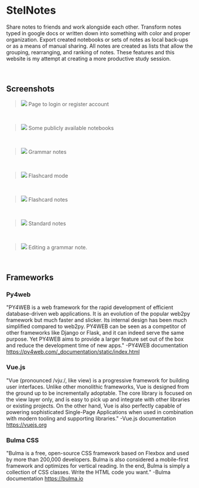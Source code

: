 # StelNotes
Share notes to friends and work alongside each other. Transform notes typed in google docs or written down into something with color and proper organization. Export created notebooks or sets of notes as local back-ups or as a means of manual sharing. All notes are created as lists that allow the grouping, rearranging, and ranking of notes. These features and this website is my attempt at creating a more productive study session.

<br>

## Screenshots

> ![](https://i.imgur.com/y7A3MUB.png) Page to login or register account

<br>

> ![](https://i.imgur.com/Fh7WifP.png) Some publicly available notebooks

<br>

 > ![](https://i.imgur.com/Jqb2FXi.png) Grammar notes

<br>

> ![](https://i.imgur.com/rzTx16z.png) Flashcard mode

<br>

> ![](https://i.imgur.com/zKxqeDA.png) Flashcard notes

<br>

> ![](https://i.imgur.com/7Raoaln.png) Standard notes

<br>

> ![](https://i.imgur.com/TW12Vb4.png) Editing a grammar note.

<br>

## Frameworks

### Py4web
"PY4WEB is a web framework for the rapid development of efficient database-driven web applications. It is an evolution of the popular web2py framework but much faster and slicker. Its internal design has been much simplified compared to web2py. PY4WEB can be seen as a competitor of other frameworks like Django or Flask, and it can indeed serve the same purpose. Yet PY4WEB aims to provide a larger feature set out of the box and reduce the development time of new apps." -PY4WEB documentation
https://py4web.com/_documentation/static/index.html 

### Vue.js
"Vue (pronounced /vjuː/, like view) is a progressive framework for building user interfaces. Unlike other monolithic frameworks, Vue is designed from the ground up to be incrementally adoptable. The core library is focused on the view layer only, and is easy to pick up and integrate with other libraries or existing projects. On the other hand, Vue is also perfectly capable of powering sophisticated Single-Page Applications when used in combination with modern tooling and supporting libraries." -Vue.js documentation 
https://vuejs.org 

### Bulma CSS
"Bulma is a free, open-source CSS framework based on Flexbox and used by more than 200,000 developers. Bulma is also considered a mobile-first framework and optimizes for vertical reading. In the end, Bulma is simply a collection of CSS classes. Write the HTML code you want." -Bulma documentation
https://bulma.io 
